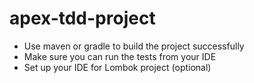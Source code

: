 # apex-tdd-project
- Use maven or gradle to build the project successfully
- Make sure you can run the tests from your IDE
- Set up your IDE for Lombok project (optional)
